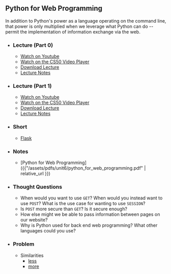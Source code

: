 ## Python for Web Programming

In addition to Python's power as a language operating on the command line, that power is only multiplied when we leverage what Python can do -- permit the implementation of information exchange via the web.

- ### Lecture (Part 0)
  - [Watch on Youtube](https://www.youtube.com/embed/icOod04jYww?start=193&end=2623)
  - [Watch on the CS50 Video Player](https://video.cs50.net/2017/fall/lectures/9?t=0h3m13s)
  - [Download Lecture](http://cdn.cs50.net/2017/fall/lectures/9/lecture9-720p.mp4?download)
  - [Lecture Notes](https://docs.cs50.net/2017/fall/notes/9/lecture9.html)

- ### Lecture (Part 1)
  - [Watch on Youtube](https://www.youtube.com/embed/icOod04jYww?start=2760&end=4246)
  - [Watch on the CS50 Video Player](https://video.cs50.net/2017/fall/lectures/9?t=0h46m0s)
  - [Download Lecture](http://cdn.cs50.net/2017/fall/lectures/9/lecture9-720p.mp4?download)
  - [Lecture Notes](https://docs.cs50.net/2017/fall/notes/9/lecture9.html#frosh-ims)

- ### Short
  - [Flask](https://www.youtube.com/embed/X0dwkDh8kwA)

- ### Notes
  - [Python for Web Programming]({{"/assets/pdfs/unit6/python_for_web_programming.pdf" | relative_url }})

- ### Thought Questions
  - When would you want to use `GET`? When would you instead want to use `POST`? What is the use case for wanting to use `SESSION`?
  - Is `POST` more secure than `GET`? Is it secure enough?
  - How else might we be able to pass information between pages on our website?
  - Why is Python used for back end web programming? What other languages could you use?
  
- ### Problem
  - Similarities
    - [less](http://docs.cs50.net/2018/ap/problems/similarities/less/similarities.html)
    - [more](http://docs.cs50.net/2018/ap/problems/similarities/more/similarities.html)